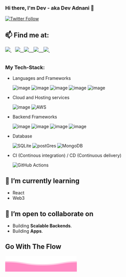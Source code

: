 ### Hi there,  I'm Dev - aka Dev Adnani 👋


[![Twitter Follow](https://img.shields.io/twitter/follow/AdnaniDev?color=1DA1F2&logo=twitter&style=for-the-badge)](https://twitter.com/intent/follow?original_referer=https%3A%2F%2Fgithub.com%2FAdnaniDev&screen_name=AdnaniDev)

## 📫 Find me at:
<table>
  <tr>
    <a href="https://in.linkedin.com/in/dev-adnani">
    <img src="https://img.shields.io/badge/linkedin-%230077B5.svg?&style=for-the-badge&logo=linkedin&logoColor=white" />
  </a>&nbsp;&nbsp;
   <a href="mailto:dev.adnani26@gmail.com">
     <img src="https://img.shields.io/badge/Gmail-D14836?style=for-the-badge&logo=gmail&logoColor=white"></a>
    <a href="https://www.codechef.com/users/notphoenix/">&nbsp;&nbsp;
    <img src="https://img.shields.io/badge/-CodeChef-FFA116?style=for-the-badge&logo=CodeChef&logoColor=black" />
    <a href="https://www.leetcode.com/notphoenix/">&nbsp;&nbsp;
    <img src="https://img.shields.io/badge/-Leetcode-A14836?style=for-the-badge&logo=Leetcode&logoColor=black" />   
    <a href="https://codeforces.com/profile/notphoenix">&nbsp;&nbsp;
   <img src="https://img.shields.io/badge/-codeforces-2307405e?style=for-the-badge&logo=codeforces&logoColor=black" />   
  </a>&nbsp;&nbsp;
</table>

### My Tech-Stack:
* Languages and Frameworks

  ![image](https://img.shields.io/badge/C%2B%2B-232671E5?style=for-the-badge&logo=c%2B%2B&logoColor=white)
  ![image](https://img.shields.io/badge/Kotlin-%23FF9900?style=for-the-badge&logo=Kotlin&logoColor=white)
  ![image](https://img.shields.io/badge/Dart-00599C?style=for-the-badge&logo=dart&logoColor=white)
  ![image](https://img.shields.io/badge/JavaScript-F7DF1E?style=for-the-badge&logo=javascript&logoColor=black)
  ![image](https://img.shields.io/badge/Flutter-4285F4?style=for-the-badge&logo=Flutter&logoColor=white)

* Cloud and Hosting services

  ![image](https://img.shields.io/badge/Google_Cloud-4285F4?style=for-the-badge&logo=google-cloud&logoColor=white)
  <img alt="AWS" src="https://img.shields.io/badge/AWS%20-%23FF9900.svg?&style=for-the-badge&logo=amazon-aws&logoColor=white"/>

* Backend Frameworks

  ![image](https://img.shields.io/badge/Node.js-339933?style=for-the-badge&logo=nodedotjs&logoColor=white)
  ![image](https://img.shields.io/badge/npm-CB3837?style=for-the-badge&logo=npm&logoColor=white)
  ![image](https://img.shields.io/badge/Typescript-%2307405e?style=for-the-badge&logo=typescript&logoColor=white)
  ![image](https://img.shields.io/badge/Express.js-000000?style=for-the-badge&logo=express&logoColor=white)


* Database

  <img alt="SQLite" src ="https://img.shields.io/badge/sqlite-%2307405e.svg?&style=for-the-badge&logo=sqlite&logoColor=white"/>
  <img alt="postGres" src ="https://img.shields.io/badge/PostgreSQL-000000?style=for-the-badge&logo=PostgreSQL&logoColor=white"/>
  <img alt="MongoDB" src ="https://img.shields.io/badge/MongoDB-4EA94B?style=for-the-badge&logo=mongodb&logoColor=white"/>

* CI (Continous integration) / CD (Continuous delivery)

  <img alt="GitHub Actions" src="https://img.shields.io/badge/github%20actions%20-%232671E5.svg?&style=for-the-badge&logo=github%20actions&logoColor=white"/>

## 🌱 I’m currently learning

* React
* Web3
      
## 👯 I’m open to collaborate on

* Building **Scalable Backends**.
* Building **Apps**.


## Go With The Flow

<a href="https://github.com/Dev-Adnani">
  <img align="middle" src = "https://raw.githubusercontent.com/jash-desai/jash-desai/main/bottom-footer.svg">
</a>
